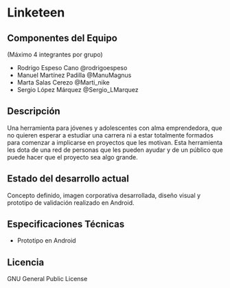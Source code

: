 Linketeen
====================

Componentes del Equipo
---------------------

(Máximo 4 integrantes por grupo)

+ Rodrigo Espeso Cano @rodrigoespeso
+ Manuel Martínez Padilla @ManuMagnus
+ Marta Salas Cerezo @Marti_nike
+ Sergio López Márquez @Sergio_LMarquez

Descripción
-------------
Una herramienta para jóvenes y adolescentes con alma emprendedora, que no quieren esperar a estudiar una carrera ni a estar totalmente formados para comenzar a implicarse en proyectos que les motivan. Esta herramienta les dota de una red de personas que les pueden ayudar y de un público que puede hacer que el proyecto sea algo grande.


Estado del desarrollo actual
----------------------------
Concepto definido, imagen corporativa desarrollada, diseño visual y prototipo de validación realizado en Android.


Especificaciones Técnicas
--------------------------
+ Prototipo en Android

Licencia
---------
GNU General Public License